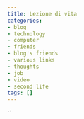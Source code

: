 ```yaml
---
title: Lezione di vita
categories:
- blog
- technology
- computer
- friends
- blog's friends
- various links
- thoughts
- job
- video
- second life
tags: []
---
```

``


